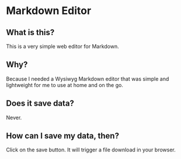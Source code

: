 # Markdown Editor

## What is this?

This is a very simple web editor for Markdown.

## Why?

Because I needed a Wysiwyg Markdown editor that was simple and lightweight for me to use at home and on the go.

## Does it save data?

Never.

## How can I save my data, then?

Click on the save button. It will trigger a file download in your browser.
